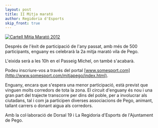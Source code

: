 ```yaml
---
layout: post
title: II Mitja marató
author: Regidoria d'Esports
skip_front: true
---
```

<a href="http://www.pego.org/images/news/20120123_mitja_marato_2012_big.jpg" title="Cartell Mitja Marató 2012" class="inline-image" target="_blank">
    <img src="http://www.pego.org/images/news/20120123_mitja_marato_2012_small.jpg" alt="Cartell Mitja Marató 2012" />
</a>

Després de l'èxit de participació de l'any passat, amb més de 500 participants, enguany es celebrarà la 2a mitja marató vila de Pego.

L'eixida serà a les 10h en el Passeig Michel, on també s'acabarà.

Podeu inscriure-vos a través del portal [www.somesport.com](http://www.somesport.com/mitjapego/index.html).

Enguany, encara que s'espera una menor participació, està previst que vinguen molts corredors de tota la zona. El circuit d'enguany és nou i una gran part del trajecte transcorre per dins del poble, per a involucrar als ciutadans, tal i com ja participen diverses associacions de Pego, animant, tallant carrers o donant aigua als corredors.

Amb la col·laboració de Dorsal 19 i La Regidoria d'Esports de l'Ajuntament de Pego.